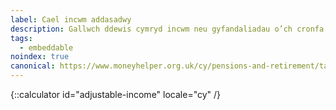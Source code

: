 ```yaml
---
label: Cael incwm addasadwy
description: Gallwch ddewis cymryd incwm neu gyfandaliadau o’ch cronfa bensiwn, trwy ddefnyddio trefniant tynnu allan hyblyg. Trefnwch apwyntiad Pension Wise heddiw.
tags:
  - embeddable
noindex: true
canonical: https://www.moneyhelper.org.uk/cy/pensions-and-retirement/taking-your-pension/what-is-flexible-retirement-income-pension-drawdown
---
```


{::calculator id="adjustable-income" locale="cy" /}
